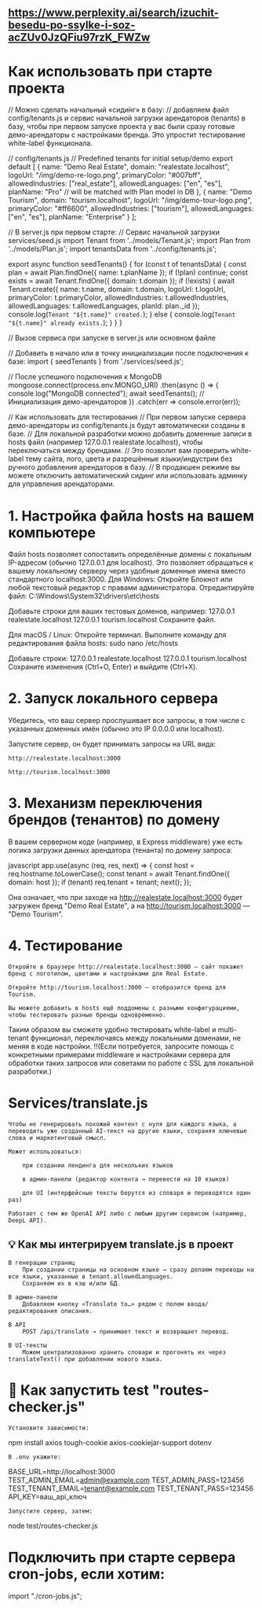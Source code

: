 ## https://www.perplexity.ai/search/izuchit-besedu-po-ssylke-i-soz-acZUv0JzQFiu97rzK_FWZw

# Как использовать при старте проекта

// Можно сделать начальный «сиди́нг» в базу:
// добавляем файл config/tenants.js и сервис начальной загрузки арендаторов (tenants) в базу, чтобы при первом запуске проекта у вас были сразу готовые демо-арендаторы с настройками бренда. Это упростит тестирование white-label функционала.

// config/tenants.js
// Predefined tenants for initial setup/demo
export default [
    {
        name: "Demo Real Estate",
        domain: "realestate.localhost",
        logoUrl: "/img/demo-re-logo.png",
        primaryColor: "#007bff",
        allowedIndustries: ["real_estate"],
        allowedLanguages: ["en", "es"],
        planName: "Pro" // will be matched with Plan model in DB
    },
    {
        name: "Demo Tourism",
        domain: "tourism.localhost",
        logoUrl: "/img/demo-tour-logo.png",
        primaryColor: "#ff6600",
        allowedIndustries: ["tourism"],
        allowedLanguages: ["en", "es"],
        planName: "Enterprise"
    }
];



// В server.js при первом старте:
// Сервис начальной загрузки services/seed.js
import Tenant from '../models/Tenant.js';
import Plan from '../models/Plan.js';
import tenantsData from '../config/tenants.js';

export async function seedTenants() {
    for (const t of tenantsData) {
        const plan = await Plan.findOne({ name: t.planName });
        if (!plan) continue;
        const exists = await Tenant.findOne({ domain: t.domain });
        if (!exists) {
            await Tenant.create({
                name: t.name,
                domain: t.domain,
                logoUrl: t.logoUrl,
                primaryColor: t.primaryColor,
                allowedIndustries: t.allowedIndustries,
                allowedLanguages: t.allowedLanguages,
                planId: plan._id
            });
            console.log(`Tenant "${t.name}" created.`);
        } else {
            console.log(`Tenant "${t.name}" already exists.`);
        }
    }
}

// Вызов сервиса при запуске в server.js или основном файле

// Добавить в начало или в точку инициализации после подключения к базе:
import { seedTenants } from './services/seed.js';

// После успешного подключения к MongoDB
mongoose.connect(process.env.MONGO_URI)
    .then(async () => {
        console.log("MongoDB connected");
        await seedTenants(); // Инициализация демо-арендаторов
    })
    .catch(err => console.error(err));

// Как использовать для тестирования
//    При первом запуске сервера демо-арендаторы из config/tenants.js будут автоматически созданы в базе.
//    Для локальной разработки можно добавить доменные записи в hosts файл (например 127.0.0.1 realestate.localhost), чтобы переключаться между брендами.
//    Это позволит вам проверить white-label тему сайта, лого, цвета и разрешённые языки/индустрии без ручного добавления арендаторов в базу.
//    В продакшен режиме вы можете отключить автоматический сидинг или использовать админку для управления арендаторами.


# 1. Настройка файла hosts на вашем компьютере

Файл hosts позволяет сопоставить определённые домены с локальным IP-адресом (обычно 127.0.0.1 для localhost). Это позволяет обращаться к вашему локальному серверу через удобные доменные имена вместо стандартного localhost:3000.
Для Windows:
    Откройте Блокнот или любой текстовый редактор с правами администратора.
    Отредактируйте файл:
C:\Windows\System32\drivers\etc\hosts

Добавьте строки для ваших тестовых доменов, например:
    127.0.0.1 realestate.localhost
    127.0.0.1 tourism.localhost
    Сохраните файл.

Для macOS / Linux:
    Откройте терминал.
    Выполните команду для редактирования файла hosts:
sudo nano /etc/hosts

Добавьте строки:
    127.0.0.1 realestate.localhost
    127.0.0.1 tourism.localhost
    Сохраните изменения (Ctrl+O, Enter) и выйдите (Ctrl+X).

# 2. Запуск локального сервера

Убедитесь, что ваш сервер прослушивает все запросы, в том числе с указанных доменных имён (обычно это IP 0.0.0.0 или localhost).

Запустите сервер, он будет принимать запросы на URL вида:

    http://realestate.localhost:3000

    http://tourism.localhost:3000

# 3. Механизм переключения брендов (тенантов) по домену

В вашем серверном коде (например, в Express middleware) уже есть логика загрузки данных арендатора (тенанта) по домену запроса:

javascript
app.use(async (req, res, next) => {
    const host = req.hostname.toLowerCase();
    const tenant = await Tenant.findOne({ domain: host });
    if (tenant) req.tenant = tenant;
    next();
});

Она означает, что при заходе на http://realestate.localhost:3000 будет загружен бренд "Demo Real Estate", а на http://tourism.localhost:3000 — "Demo Tourism".
# 4. Тестирование

    Откройте в браузере http://realestate.localhost:3000 — сайт покажет бренд с логотипом, цветами и настройками для Real Estate.

    Откройте http://tourism.localhost:3000 — отобразится бренд для Tourism.

    Вы можете добавить в hosts ещё поддомены с разными конфигурациями, чтобы тестировать разные бренды одновременно.

Таким образом вы сможете удобно тестировать white-label и multi-tenant функционал, переключаясь между локальными доменами, не меняя в коде настройки.
!!(Если потребуется, запросите помощь с конкретными примерами middleware и настройками сервера для обработки таких запросов или советами по работе с SSL для локальной разработки.)


# Services/translate.js

    Чтобы не генерировать похожий контент с нуля для каждого языка, а переводить уже созданный AI‑текст на другие языки, сохраняя ключевые слова и маркетинговый смысл.

    Может использоваться:

        при создании лендингa для нескольких языков

        в админ‑панели (редактор контента → перевести на 10 языков)

        для UI (интерфейсные тексты берутся из словаря и переводятся один раз)

    Работает с тем же OpenAI API либо с любым другим сервисом (например, DeepL API).

## 💡 Как мы интегрируем translate.js в проект

    В генерации страниц
        При создании страницы на основном языке → сразу делаем переводы на все языки, указанные в tenant.allowedLanguages.
        Сохраняем их в кэш и/или БД.

    В админ-панели
        Добавляем кнопку «Translate to…» рядом с полем ввода/редактирования описания.

    В API
        POST /api/translate → принимает текст и возвращает перевод.

    В UI-тексты
        Можем централизованно хранить словари и прогонять их через translateText() при добавлении нового языка.

# 📌 Как запустить test "routes-checker.js"

    Установите зависимости:
npm install axios tough-cookie axios-cookiejar-support dotenv

    В .env укажите:
BASE_URL=http://localhost:3000
TEST_ADMIN_EMAIL=admin@example.com
TEST_ADMIN_PASS=123456
TEST_TENANT_EMAIL=tenant@example.com
TEST_TENANT_PASS=123456
API_KEY=ваш_api_ключ


    Запустите сервер, затем:
node test/routes-checker.js

# Подключить при старте сервера cron-jobs, если хотим:

import "./cron-jobs.js";
